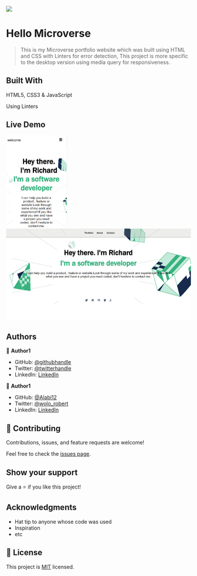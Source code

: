 ![](https://img.shields.io/badge/Microverse-blueviolet)

# Hello Microverse
> This is my Microverse portfolio website which was built using HTML and CSS with Linters for error detection, This project is more specific to the desktop version using media query for responsiveness.


## Built With
 
  HTML5, CSS3 & JavaScript
  
  Using Linters

 ## Live Demo 

<img title="Mobile" height="250" src="images/Mobile.png">
<img title="Desktop" height="250" src="images/Desktop.png">

<!-- ## Getting Started

**This is an example of how you may give instructions on setting up your project locally.**
**Modify this file to match your project, remove sections that don't apply. For example: delete the testing section if the currect project doesn't require testing.** -->


<!-- To get a local copy up and running follow these simple example steps.

### Prerequisites

### Setup

### Install

### Usage

### Run tests

### Deployment -->



## Authors

👤 **Author1**

- GitHub: [@githubhandle](https://github.com/xrichardroidx)
- Twitter: [@twitterhandle](https://twitter.com/RichardroiDX)
- LinkedIn: [LinkedIn](https://www.linkedin.com/in/richard-oguzie-ibeh-b4a975231/?originalSubdomain=ng)

👤 **Author1**

- GitHub: [@Alabi12](https://github.com/Alabi12)
- Twitter: [@wolo_robert](https://twitter.com/wolo_robert)
- LinkedIn: [LinkedIn](https://linkedin.com/in/robert-o-alabi-49ba4b184)
## 🤝 Contributing

Contributions, issues, and feature requests are welcome!

Feel free to check the [issues page](https://github.com/XRichardroidX/My-Microverse-Portfolio/issues).

 ## Show your support

Give a ⭐️ if you like this project!

## Acknowledgments

- Hat tip to anyone whose code was used
- Inspiration
- etc

## 📝 License

This project is [MIT](MIT.md) licensed.

<!-- _NOTE: we recommend using the [MIT license](https://choosealicense.com/licenses/mit/) - you can set it up quickly by [using templates available on GitHub](https://docs.github.com/en/communities/setting-up-your-project-for-healthy-contributions/adding-a-license-to-a-repository). You can also use [any other license](https://choosealicense.com/licenses/) if you wish._ -->
